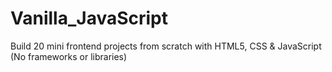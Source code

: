 # Vanilla_JavaScript
Build 20 mini frontend projects from scratch with HTML5, CSS &amp; JavaScript (No frameworks or libraries)

